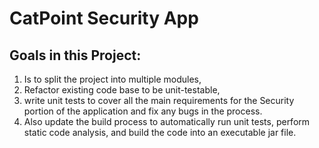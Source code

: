 # CatPoint Security App

## Goals in this Project:

1. Is to split the project into multiple modules, 
2. Refactor existing code base to be unit-testable,
3. write unit tests to cover all the main requirements for the Security portion of the application and fix any bugs in the process.
4. Also update the build process to automatically run unit tests, perform static code analysis, and build the code into an executable jar file.
